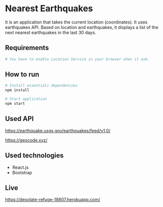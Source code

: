 # Nearest Earthquakes

It is an application that takes the current location (coordinates). It uses earthquakes API. Based on location and earthquakes, it displays a list of the next nearest earthquakes in the last 30 days.

## Requirements

```bash
# You have to enable Location Service in your browser when it ask.
```

## How to run
```bash
# Install essentials dependencies
npm install

# Start application
npm start
```

## Used API
https://earthquake.usgs.gov/earthquakes/feed/v1.0/

https://geocode.xyz/

## Used technologies
* React.js
* Bootstrap

## Live
https://desolate-refuge-18807.herokuapp.com/